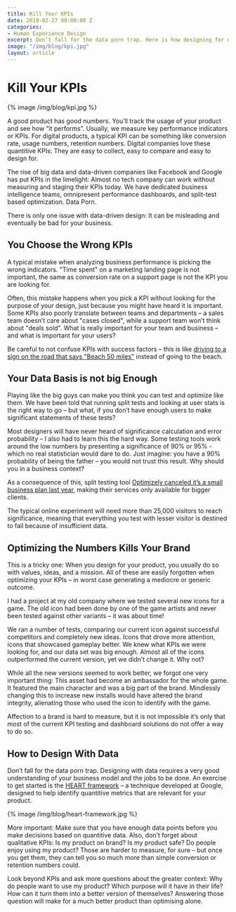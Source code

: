 ```yaml
---
title: Kill Your KPIs
date: 2019-02-27 00:00:00 Z
categories:
- Human Experience Design
excerpt: Don’t fall for the data porn trap. Here is how designing for data can negatively impact your product.
image: "/img/blog/kpi.jpg"
layout: article
---
```


# Kill Your KPIs

{% image /img/blog/kpi.jpg %}


A good product has good numbers. You’ll track the usage of your product and see how “it performs”. Usually, we measure key performance indicators or KPIs. For digital products, a typical KPI can be something like conversion rate, usage numbers, retention numbers. Digital companies love these quantitive KPIs: They are easy to collect, easy to compare and easy to design for.

The rise of big data and data-driven companies like Facebook and Google has put KPIs in the limelight: Almost no tech company can work without measuring and staging their KPIs today. We have dedicated business intelligence teams, omnipresent performance dashboards, and split-test based optimization. Data Porn.

There is only one issue with data-driven design: It can be misleading and eventually be bad for your business.

## You Choose the Wrong KPIs

A typical mistake when analyzing business performance is picking the wrong indicators. "Time spent" on a marketing landing page is not important, the same as conversion rate on a support page is not the KPI you are looking for.

Often, this mistake happens when you pick a KPI without looking for the purpose of your design, just because you might have heard it is important. Some KPIs also poorly translate between teams and departments – a sales team doesn’t care about "cases closed", while a support team won’t think about "deals sold". What is really important for your team and business – and what is important for your users?

Be careful to not confuse KPIs with success factors – this is like [driving to a sign on the road that says "Beach 50 miles"](/2019/humans-not-users/) instead of going to the beach.


## Your Data Basis is not big Enough

Playing like the big guys can make you think you can test and optimize like them. We have been told that running split tests and looking at user stats is the right way to go – but what, if you don’t have enough users to make significant statements of these tests?

Most designers will have never heard of significance calculation and error probability – I also had to learn this the hard way. Some testing tools work around the low numbers by presenting a significance of 90% or 95% - which no real statistician would dare to do. Just imagine: you have a 90% probability of being the father – you would not trust this result. Why should you in a business context?

As a consequence of this, split testing tool [Optimizely canceled it’s a small business plan last year](https://venturebeat.com/2018/02/05/optimizelys-decision-to-ditch-its-free-plan-suggests-a-b-website-testing-is-dead/), making their services only available for bigger clients.

The typical online experiment will need more than 25,000 visitors to reach significance, meaning that everything you test with lesser visitor is destined to fail because of insufficient data.


## Optimizing the Numbers Kills Your Brand

This is a tricky one: When you design for your product, you usually do so with values, ideas, and a mission. All of these are easily forgotten when optimizing your KPIs – in worst case generating a mediocre or generic outcome.

I had a project at my old company where we tested several new icons for a game. The old icon had been done by one of the game artists and never been tested against other variants – it was about time!

We ran a number of tests, comparing our current icon against successful competitors and completely new ideas. Icons that drove more attention, icons that showcased gameplay better. We knew what KPIs we were looking for, and our data set was big enough. Almost all of the icons outperformed the current version, yet we didn’t change it. Why not?

While all the new versions seemed to work better, we forgot one very important thing: This asset had become an ambassador for the whole game. It featured the main character and was a big part of the brand. Mindlessly changing this to increase new installs would have altered the brand integrity, alienating those who used the icon to identify with the game.

Affection to a brand is hard to measure, but it is not impossible it’s only that most of the current KPI testing and dashboard solutions do not offer a way to do so.


## How to Design With Data

Don’t fall for the data porn trap. Designing with data requires a very good understanding of your business model and the jobs to be done. An exercise to get started is the [HEART framework](https://uxls.org/case-studies/heart/) – a technique developed at Google, designed to help identify quantitive metrics that are relevant for your product.


{% image /img/blog/heart-framework.jpg %}


More important: Make sure that you have enough data points before you make decisions based on quantitive data. Also, don’t forget about qualitative KPIs: Is my product on brand? Is my product safe? Do people enjoy using my product? Those are harder to measure, for sure – but once you get them, they can tell you so much more than simple conversion or retention numbers could.

Look beyond KPIs and ask more questions about the greater context: Why do people want to use my product? Which purpose will it have in their life? How can it turn them into a better version of themselves? Answering those question will make for a much better product than optimising alone.



